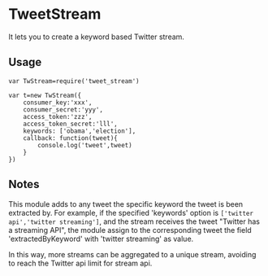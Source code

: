 # TweetStream

It lets you to create a keyword based Twitter stream.

## Usage
```
var TwStream=require('tweet_stream')

var t=new TwStream({
    consumer_key:'xxx',
    consumer_secret:'yyy',
    access_token:'zzz',
    access_token_secret:'lll',
    keywords: ['obama','election'],
    callback: function(tweet){
        console.log('tweet',tweet)
    }
})
```
## Notes

This module adds to any tweet the specific keyword the tweet is been extracted by.
For example, if the specified 'keywords' option is `['twitter api','twitter streaming']`, and the stream receives the tweet "Twitter has a streaming API", the module assign to the corresponding tweet the field 'extractedByKeyword' with 'twitter streaming' as value.

In this way, more streams can be aggregated to a unique stream, avoiding to reach the Twitter api limit for stream api. 

